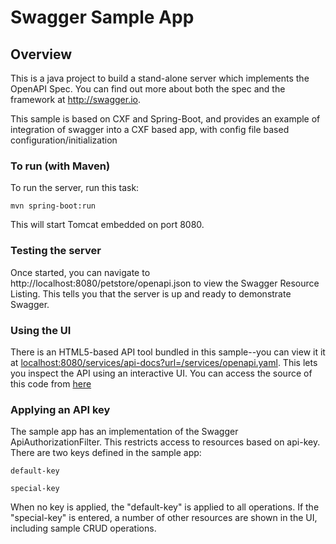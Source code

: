 # Swagger Sample App

## Overview
This is a java project to build a stand-alone server which implements the OpenAPI Spec.  You can find out 
more about both the spec and the framework at http://swagger.io.

This sample is based on CXF and Spring-Boot, and provides an example of integration of swagger into a CXF based app, with config file based configuration/initialization

### To run (with Maven)
To run the server, run this task:

```
mvn spring-boot:run
```

This will start Tomcat embedded on port 8080.

### Testing the server
Once started, you can navigate to http://localhost:8080/petstore/openapi.json to view the Swagger Resource Listing.
This tells you that the server is up and ready to demonstrate Swagger.

### Using the UI
There is an HTML5-based API tool bundled in this sample--you can view it it at [localhost:8080/services/api-docs?url=/services/openapi.yaml](localhost:8080/services/api-docs?url=/services/openapi.yaml). This lets you inspect the API using an interactive UI.  You can access the source of this code from [here](https://github.com/swagger-api/swagger-ui)

### Applying an API key
The sample app has an implementation of the Swagger ApiAuthorizationFilter.  This restricts access to resources
based on api-key.  There are two keys defined in the sample app:

`default-key`

`special-key`

When no key is applied, the "default-key" is applied to all operations.  If the "special-key" is entered, a
number of other resources are shown in the UI, including sample CRUD operations.
